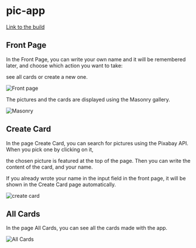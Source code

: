 # pic-app

[Link to the build](https://student.labranet.jamk.fi/~p0033/harkka/)

## Front Page

In the Front Page, you can write your own name and it will be remembered later, and choose which action you want to take:

see all cards or create a new one.

![Front page](https://student.labranet.jamk.fi/~p0033/harkka/esittelypics/fp.png)

The pictures and the cards are displayed using the Masonry gallery.

![Masonry](https://student.labranet.jamk.fi/~p0033/harkka/esittelypics/masonry.png)

## Create Card

In the page Create Card, you can search for pictures using the Pixabay API. When you pick one by clicking on it,

the chosen picture is featured at the top of the page. Then you can write the content of the card, and your name.

If you already wrote your name in the input field in the front page, it will be shown in the Create Card page automatically.

![create card](https://student.labranet.jamk.fi/~p0033/harkka/esittelypics/srccreatecard.png)

## All Cards

In the page All Cards, you can see all the cards made with the app. 

![All Cards](https://student.labranet.jamk.fi/~p0033/harkka/esittelypics/allcards.png)




